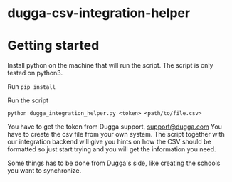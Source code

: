 # dugga-csv-integration-helper

# Getting started
Install python on the machine that will run the script. The script is only tested on python3.

Run `pip install`

Run the script

`python dugga_integration_helper.py <token> <path/to/file.csv>`

You have to get the token from Dugga support, support@dugga.com
You have to create the csv file from your own system. The script together with our integration backend will give you hints on how the CSV should be formatted so just start trying and you will get the information you need.

Some things has to be done from Dugga's side, like creating the schools you want to synchronize.
